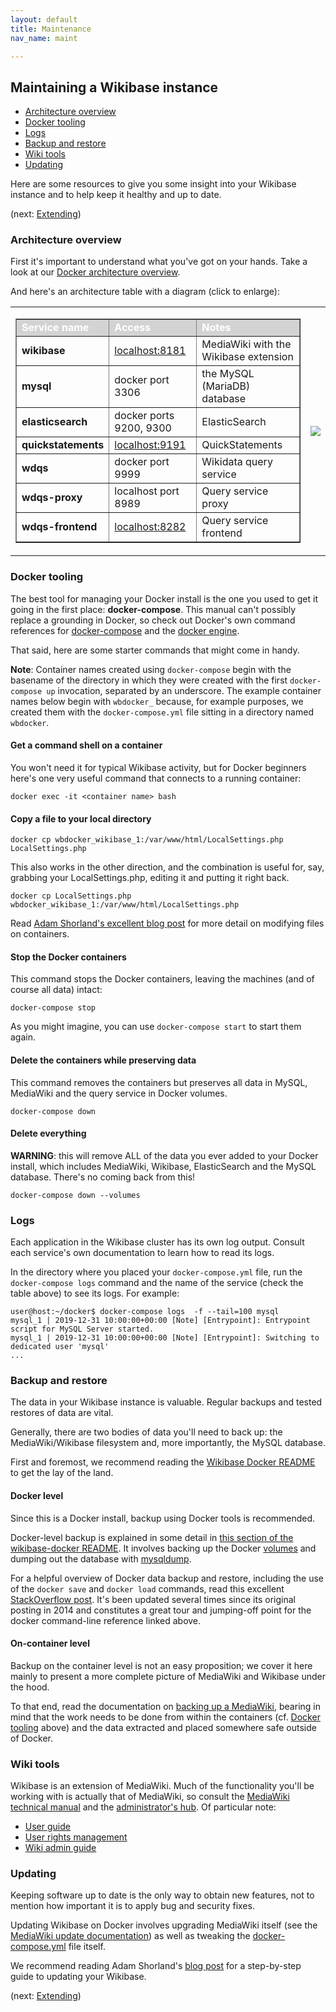 ```yaml
---
layout: default
title: Maintenance
nav_name: maint

---
```

## Maintaining a Wikibase instance

* [Architecture overview]({{site.url}}/maint#architecture-overview)
* [Docker tooling]({{site.url}}/maint#docker-tooling)
 * [Logs]({{site.url}}/maint#logs)
* [Backup and restore]({{site.url}}/maint#backup-and-restore)
* [Wiki tools]({{site.url}}/maint#wiki-tools)
* [Updating]({{site.url}}/maint#updating)


Here are some resources to give you some insight into your Wikibase instance and to help keep it healthy and up to date.

(next: [Extending]({{site.url}}/extend))

### Architecture overview

First it's important to understand what you've got on your hands. Take a look at our [Docker architecture overview](https://github.com/wmde/wikibase-docker#wikibase-docker). 

And here's an architecture table with a diagram (click to enlarge):

<table>
<tbody>
<tr>
<td>

<table style="width: auto;" border="1">
<tbody>
<tr style="background-color:#D3D3D3;color:#ffffff;">
<td><b>Service name</b></td>
<td><b>Access</b></td>
<td><b>Notes</b></td>
</tr>
<tr>
<td><b>wikibase</b></td>
<td><a href="http://localhost:8181">localhost:8181</a></td>
<td>MediaWiki with the Wikibase extension</td>
</tr>
<tr>
<td><b>mysql</b></td>
<td>docker port 3306</td>
<td>the MySQL (MariaDB) database</td>
</tr>
<tr>
<td><b>elasticsearch</b></td>
<td>docker ports 9200, 9300</td>
<td>ElasticSearch</td>
</tr>
<tr>
<td><b>quickstatements</b></td>
<td><a href="http://localhost:9191">localhost:9191</a></td>
<td>QuickStatements</td>
</tr>
<tr>
<td><b>wdqs</b></td>
<td>docker port 9999</td>
<td>Wikidata query service</td>
</tr>
<tr>
<td><b>wdqs-proxy</b></td>
<td>localhost port 8989</td>
<td>Query service proxy</td>
</tr>
<tr>
<td><b>wdqs-frontend</b></td>
<td><a href="http://localhost:8282">localhost:8282</a></td>
<td>Query service frontend</td>
</tr>
</tbody>
</table>

</td>

<td>

<a href="{{site.url}}/images/wikibase-diagram.png"><img src="../images/wikibase-diagram-s.png" border=0></a>

</td>
</tbody>
</table>

<!--
[![Wikibase diagram](images/wikibase-diagram-s.png "Wikibase architecture diagram")]({{site.url}}images/wikibase-diagram.png)
-->

### Docker tooling

The best tool for managing your Docker install is the one you used to get it going in the first place: **docker-compose**. This manual can't possibly replace a grounding in Docker, so check out Docker's own command references for [docker-compose](https://docs.docker.com/compose/reference/) and the [docker engine](https://docs.docker.com/engine/reference/commandline/docker/).

That said, here are some starter commands that might come in handy. 

**Note**: Container names created using `docker-compose` begin with the basename of the directory in which they were created with the first `docker-compose up` invocation, separated by an underscore. The example container names below begin with `wbdocker_` because, for example purposes, we created them with the `docker-compose.yml` file sitting in a directory named `wbdocker`.

#### Get a command shell on a container

You won't need it for typical Wikibase activity, but for Docker beginners here's one very useful command that connects to a running container:

```
docker exec -it <container name> bash
```

#### Copy a file to your local directory 
```
docker cp wbdocker_wikibase_1:/var/www/html/LocalSettings.php LocalSettings.php
```

This also works in the other direction, and the combination is useful for, say, grabbing your LocalSettings.php, editing it and putting it right back.

```
docker cp LocalSettings.php wbdocker_wikibase_1:/var/www/html/LocalSettings.php 
```

Read [Adam Shorland's excellent blog post](https://addshore.com/2018/06/customizing-wikibase-config-in-the-docker-compose-example/) for more detail on modifying files on containers.

#### Stop the Docker containers

This command stops the Docker containers, leaving the machines (and of course all data) intact:

`docker-compose stop`

As you might imagine, you can use `docker-compose start` to start them again.

#### Delete the containers while preserving data

This command removes the containers but preserves all data in MySQL, MediaWiki and the query service in Docker volumes.

`docker-compose down`

#### Delete everything

**WARNING**: this will remove ALL of the data you ever added to your Docker install, which includes MediaWiki, Wikibase, ElasticSearch and the MySQL database. There's no coming back from this!

`docker-compose down --volumes`


### Logs

Each application in the Wikibase cluster has its own log output. Consult each service's own documentation to learn how to read its logs.

In the directory where you placed your `docker-compose.yml` file, run the `docker-compose logs` command and the name of the service (check the table above) to see its logs. For example:
```
user@host:~/docker$ docker-compose logs  -f --tail=100 mysql
mysql_1 | 2019-12-31 10:00:00+00:00 [Note] [Entrypoint]: Entrypoint script for MySQL Server started.
mysql_1 | 2019-12-31 10:00:00+00:00 [Note] [Entrypoint]: Switching to dedicated user 'mysql'
...
```

### Backup and restore

The data in your Wikibase instance is valuable. Regular backups and tested restores of data are vital.

Generally, there are two bodies of data you'll need to back up: the MediaWiki/Wikibase filesystem and, more importantly, the MySQL database.

First and foremost, we recommend reading the [Wikibase Docker README](https://github.com/wmde/wikibase-docker/blob/master/README-compose.md) to get the lay of the land.

#### Docker level

Since this is a Docker install, backup using Docker tools is recommended.

Docker-level backup is explained in some detail in [this section of the wikibase-docker README](https://github.com/wmde/wikibase-docker/blob/master/README-compose.md#backing-up-data-from-docker-volumes). It involves backing up the Docker [volumes](https://docs.docker.com/storage/volumes/) and dumping out the database with [mysqldump](https://mariadb.com/kb/en/making-backups-with-mysqldump/).

For a helpful overview of Docker data backup and restore, including the use of the `docker save` and `docker load` commands, read this excellent [StackOverflow post](https://stackoverflow.com/questions/26331651/how-can-i-backup-a-docker-container-with-its-data-volumes#26339848). It's been updated several times since its original posting in 2014 and constitutes a great tour and jumping-off point for the docker command-line reference linked above.

#### On-container level

Backup on the container level is not an easy proposition; we cover it here mainly to present a more complete picture of MediaWiki and Wikibase under the hood.

To that end, read the documentation on [backing up a MediaWiki](https://www.mediawiki.org/wiki/Manual:Backing_up_a_wiki), bearing in mind that the work needs to be done from within the containers (cf. [Docker tooling]({{site.url}}/maint#docker-tooling) above) and the data extracted and placed somewhere safe outside of Docker.


### Wiki tools

Wikibase is an extension of MediaWiki. Much of the functionality you'll be working with is actually that of MediaWiki, so consult the [MediaWiki technical manual](https://www.mediawiki.org/wiki/Manual:Contents) and the [administrator's hub](https://www.mediawiki.org/wiki/Sysadmin_hub). Of particular note:

* [User guide](https://www.mediawiki.org/wiki/Help:Contents)
* [User rights management](https://www.mediawiki.org/wiki/Manual:User_rights)
* [Wiki admin guide](https://www.mediawiki.org/wiki/Manual:Administrators)


### Updating

Keeping software up to date is the only way to obtain new features, not to mention how important it is to apply bug and security fixes. 

Updating Wikibase on Docker involves upgrading MediaWiki itself (see the [MediaWiki update documentation](https://www.mediawiki.org/wiki/Manual:Update.php)) as well as tweaking the [docker-compose.yml](https://github.com/wmde/wikibase-docker/blob/master/docker-compose.yml) file itself.

We recommend reading Adam Shorland's [blog post](https://addshore.com/2019/01/wikibase-docker-mediawiki-wikibase-update/) for a step-by-step guide to updating your Wikibase.

(next: [Extending]({{site.url}}/extend))
